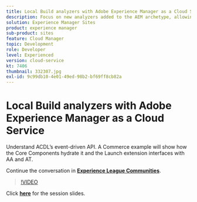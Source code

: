 ```yaml
---
title: Local Build analyzers with Adobe Experience Manager as a Cloud Service
description: Focus on new analyzers added to the AEM archetype, allowing to reproduce locally validations that will be done within the Cloud Manager deployment pipelines.
solution: Experience Manager Sites
product: experience manager
sub-product: sites
feature: Cloud Manager
topic: Development
role: Developer
level: Experienced
version: cloud-service
kt: 7406
thumbnail: 332307.jpg
exl-id: 9c99db10-4e01-49ed-98b2-bf69ff8cb82a
---
```

# Local Build analyzers with Adobe Experience Manager as a Cloud Service 

Understand ACDL’s event-driven API. A Commerce example will show how the Core Components hydrate it and the Launch extension interfaces with AA and AT.

Continue the conversation in **[Experience League Communities](http://adobe.ly/36Yd3v6)**.

>[!VIDEO](https://video.tv.adobe.com/v/332307/?quality=12&learn=on&hidetitle=true)

Click **[here](/help/events/assets/local-build-analyzers-aemcs.pdf)** for the session slides.

